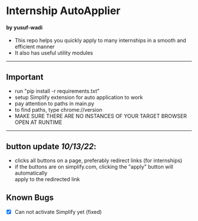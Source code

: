 # Internship AutoApplier 
#### by yusuf-wadi

- This repo helps you quickly apply to many internships in a smooth and efficient manner
- It also has useful utility modules
---
## Important

- run "pip install -r requirements.txt"
- setup Simplify extension for auto application to work
- pay attention to paths in main.py
- to find paths, type chrome://version
- MAKE SURE THERE ARE NO INSTANCES OF YOUR TARGET BROWSER OPEN AT RUNTIME
---
## button update _10/13/22_:

- clicks all buttons on a page, preferably redirect links (for internships)
- if the buttons are on simplify.com, clicking the "apply" button will automatically<br>
apply to the redirected link



## Known Bugs

- [x] Can not activate Simplify yet (fixed)

